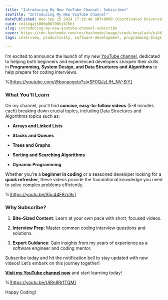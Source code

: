 ```yaml
---
title: "Introducing My New YouTube Channel: Subscribe☺️"
seoTitle: "Introducing My New YouTube Channel"
datePublished: Wed Sep 25 2024 17:18:48 GMT+0000 (Coordinated Universal Time)
cuid: cm1i4qajk000p08l965jk7kht
slug: introducing-my-new-youtube-channel-subscribe
cover: https://cdn.hashnode.com/res/hashnode/image/stock/unsplash/niUkImZcSP8/upload/aef92435411c6177562c8d9869740dc7.jpeg
tags: interview, productivity, software-development, programming-blogs, python, web-development, webdev, python3, coding, software-engineering, youtube, programming-languages, programming-tips, youtube-channel, data-structure-and-algorithms

---
```


I’m excited to announce the launch of my new [YouTube channel](https://youtube.com/@bonaogeto), dedicated to helping both beginners and experienced developers sharpen their skills in **Programming, System Design, and Data Structures and Algorithms** to help prepare for coding interviews.

%[https://youtube.com/@bonaogeto?si=SF0QJzLfH_NV-SiY] 

### What You'll Learn

On my channel, you'll find **concise, easy-to-follow videos** (5-8 minutes each) breaking down crucial topics, including Data Structures and Algorithms topics such as:

* **Arrays and Linked Lists**
    
* **Stacks and Queues**
    
* **Trees and Graphs**
    
* **Sorting and Searching Algorithms**
    
* **Dynamic Programming**
    

Whether you're a **beginner in coding** or a seasoned developer looking for a **quick refresher**, these videos provide the foundational knowledge you need to solve complex problems efficiently.

%[https://youtu.be/S5c44F8zc9s] 

### Why Subscribe?

1. **Bite-Sized Content**: Learn at your own pace with short, focused videos.
    
2. **Interview Prep**: Master common coding interview questions and solutions.
    
3. **Expert Guidance**: Gain insights from my years of experience as a software engineer and coding mentor.
    

Subscribe today and hit the notification bell to stay updated with new videos! Let’s embark on this journey together!

[**Visit my YouTube channel now**](https://youtube.com/@bonaogeto) and start learning today!

%[https://youtu.be/UIBn8RrfTQM] 

Happy Coding!